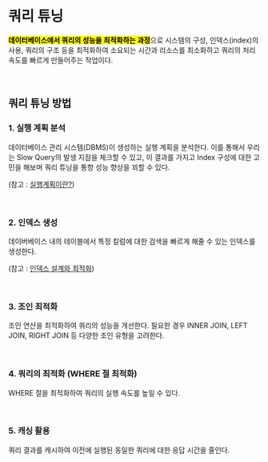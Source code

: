 # 쿼리 튜닝

<mark>**데이터베이스에서 쿼리의 성능을 최적화하는 과정**</mark>으로 시스템의 구성, 인덱스(index)의 사용, 쿼리의 구조 등을 최적화하여 소요되는 시간과 리소스를 최소화하고 쿼리의 처리 속도를 빠르게 만들어주는 작업이다.

</br>

## 쿼리 튜닝 방법

### 1. 실행 계획 분석

데이터베이스 관리 시스템(DBMS)이 생성하는 실행 계획을 분석한다. 이를 통해서 우리는 Slow Query의 발생 지점을 체크할 수 있고, 이 결과를 가지고 Index 구성에 대한 고민을 해보며 쿼리 튜닝을 통항 성능 향상을 꾀할 수 있다.

(참고 : [실행계획이란?](https://github.com/ArdorHoon/computer-science-for-developer/blob/main/database/%EC%8B%A4%ED%96%89_%EA%B3%84%ED%9A%8D.md))

</br>


### 2. 인덱스 생성

데이버베이스 내의 테이블에서 특정 칼럼에 대한 검색을 빠르게 해줄 수 있는 인덱스를 생성한다. 

(참고 : [인덱스 설계와 최적화](https://github.com/ArdorHoon/computer-science-for-developer/blob/main/database/%EC%9D%B8%EB%8D%B1%EC%8A%A4_%EC%84%A4%EA%B3%84%EC%99%80_%EC%B5%9C%EC%A0%81%ED%99%94.md))

</br>

### 3. 조인 최적화

조인 연산을 최적화하여 쿼리의 성능을 개선한다. 필요한 경우 INNER JOIN, LEFT JOIN, RIGHT JOIN 등 다양한 조인 유형을 고려한다.

</br>


### 4. 쿼리의 최적화 (WHERE 절 최적화)

WHERE 절을 최적화하여 쿼리의 실행 속도를 높일 수 있다.

</br>

### 5. 캐싱 활용

쿼리 결과를 캐시하여 이전에 실행된 동일한 쿼리에 대한 응답 시간을 줄인다.

</br>
